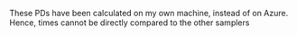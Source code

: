 These PDs have been calculated on my own machine, instead of on Azure. Hence, times cannot be directly compared to the other samplers
